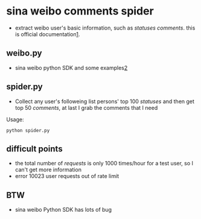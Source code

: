 sina weibo comments spider
===========

+ extract weibo user's basic information, such as _statuses_ _comments_.
this is official documentation[1].

weibo.py
------------------

+ sina weibo python SDK and some examples[2]


spider.py
--------------------

+ Collect any user's followeing list persons' top 100 _statuses_ and then get top 50 _comments_, at last I grab the comments that I need

Usage:

    python spider.py
    

difficult points
---------------

+ the total number of _requests_ is only 1000 times/hour for a test user, so I can't get more information
+ error 10023  user requests out of rate limit

BTW
---------------

+ sina weibo Python SDK has lots of bug

[1]: http://open.weibo.com/wiki/API%E6%96%87%E6%A1%A3_V2
[2]: http://code.google.com/p/sinaweibopy/wiki/OAuth2

